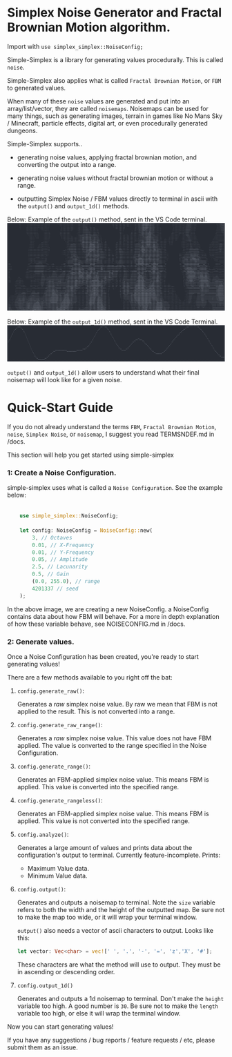 # Simplex Noise Generator and Fractal Brownian Motion algorithm. 

Import with `use simplex_simplex::NoiseConfig;`

Simple-Simplex is a library for generating values procedurally.  This is called `noise`.

Simple-Simplex also applies what is called `Fractal Brownian Motion`, or `FBM` to generated values. 

When many of these `noise` values are generated and put into an array/list/vector, they are called `noisemaps`. Noisemaps can be used for many things,
such as generating images, terrain in games like No Mans Sky / Minecraft, particle effects, digital art, or even procedurally generated dungeons. 

Simple-Simplex supports..

- generating noise values, applying fractal brownian motion, and converting the output into a range. 

- generating noise values without fractal brownian motion or without a range. 

- outputting Simplex Noise / FBM values directly to terminal in ascii with the `output()` and `output_1d()` methods. 

Below: Example of the `output()` method, sent in the VS Code terminal. 
![An example of output().](/images/sadtkj.png "Output Example")

Below: Example of the `output_1d()` method, sent in the VS Code Terminal. 
![An example of output_1d().](/images/thingafication.png "Output_1d Example")

`output()` and `output_1d()` allow users to understand what their final noisemap will look like for a given noise. 

# Quick-Start Guide

If you do not already understand the terms `FBM`, `Fractal Brownian Motion`, `noise`, `Simplex Noise`, or `noisemap`, I suggest you read
TERMSNDEF.md in /docs. 

This section will help you get started using simple-simplex

### 1: Create a Noise Configuration. 

simple-simplex uses what is called a `Noise Configuration`. See the example below: 

```rs

    use simple_simplex::NoiseConfig;

    let config: NoiseConfig = NoiseConfig::new(
        3, // Octaves
        0.01, // X-Frequency
        0.01, // Y-Frequency
        0.05, // Amplitude
        2.5, // Lacunarity
        0.5, // Gain
        (0.0, 255.0), // range
        4201337 // seed
    );
```

In the above image, we are creating a new NoiseConfig.  a NoiseConfig contains data about how FBM will behave. 
For a more in depth explanation of how these variable behave, see NOISECONFIG.md in /docs. 

### 2: Generate values. 

Once a Noise Configuration has been created, you're ready to start generating values!

There are a few methods available to you right off the bat:

1. `config.generate_raw()`:

    Generates a *raw* simplex noise value. By raw we mean that FBM is not applied to the result. This is not converted into a range. 

2. `config.generate_raw_range()`:

    Generates a *raw* simplex noise value. This value does not have FBM applied. The value is converted to the range specified in the Noise Configuration. 

3. `config.generate_range()`:

    Generates an FBM-applied simplex noise value.  This means FBM is applied. This value is converted into the specified range. 

4. `config.generate_rangeless()`:

    Generates an FBM-applied simplex noise value. This means FBM is applied. This value is not converted into the specified range. 

5. `config.analyze()`:

    Generates a large amount of values and prints data about the configuration's output to terminal.  Currently feature-incomplete. 
    Prints:
    - Maximum Value data. 
    - Minimum Value data. 

6. `config.output()`:

    Generates and outputs a noisemap to terminal.  Note the `size` variable refers to both the width and the height of the outputted map. Be sure not to make the map
    too wide, or it will wrap your terminal window. 

    `output()` also needs a vector of ascii characters to output. Looks like this: 
    ```rs
    let vector: Vec<char> = vec![' ', '.', '-', '=', 'z','X', '#'];
    ```

    These characters are what the method will use to output. They must be in ascending or descending order.  

7. `config.output_1d()` 

    Generates and outputs a 1d noisemap to terminal.  Don't make the `height` variable too high. A good number is `30`. Be sure not to make the `length` variable too high, or else it will wrap the terminal window. 

Now you can start generating values! 

If you have any suggestions / bug reports / feature requests / etc, please submit them as an issue. 

    




